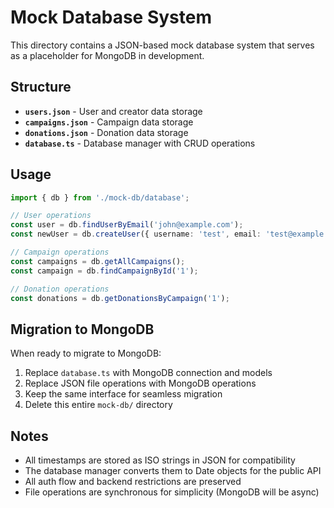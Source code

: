 # Mock Database System

This directory contains a JSON-based mock database system that serves as a placeholder for MongoDB in development.

## Structure

- **`users.json`** - User and creator data storage
- **`campaigns.json`** - Campaign data storage  
- **`donations.json`** - Donation data storage
- **`database.ts`** - Database manager with CRUD operations

## Usage

```typescript
import { db } from './mock-db/database';

// User operations
const user = db.findUserByEmail('john@example.com');
const newUser = db.createUser({ username: 'test', email: 'test@example.com', password: 'hash', role: 'user' });

// Campaign operations
const campaigns = db.getAllCampaigns();
const campaign = db.findCampaignById('1');

// Donation operations
const donations = db.getDonationsByCampaign('1');
```

## Migration to MongoDB

When ready to migrate to MongoDB:

1. Replace `database.ts` with MongoDB connection and models
2. Replace JSON file operations with MongoDB operations
3. Keep the same interface for seamless migration
4. Delete this entire `mock-db/` directory

## Notes

- All timestamps are stored as ISO strings in JSON for compatibility
- The database manager converts them to Date objects for the public API
- All auth flow and backend restrictions are preserved
- File operations are synchronous for simplicity (MongoDB will be async)

